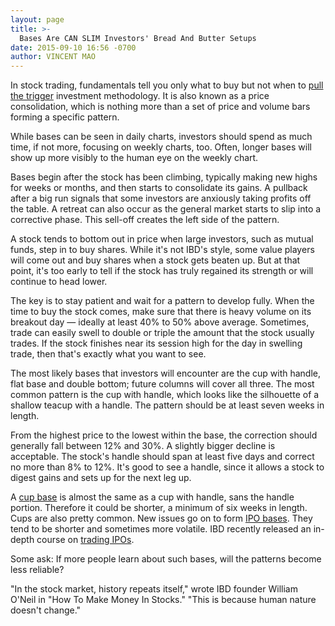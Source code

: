 ```yaml
---
layout: page
title: >-
  Bases Are CAN SLIM Investors' Bread And Butter Setups
date: 2015-09-10 16:56 -0700
author: VINCENT MAO
---
```





In stock trading, fundamentals tell you only what to buy but not when to [pull the trigger](http://education.investors.com/courselandingpage.aspx?id=735749&nav=IBDUCourse2) investment methodology. It is also known as a price consolidation, which is nothing more than a set of price and volume bars forming a specific pattern.

  

While bases can be seen in daily charts, investors should spend as much time, if not more, focusing on weekly charts, too. Often, longer bases will show up more visibly to the human eye on the weekly chart.

  

Bases begin after the stock has been climbing, typically making new highs for weeks or months, and then starts to consolidate its gains. A pullback after a big run signals that some investors are anxiously taking profits off the table. A retreat can also occur as the general market starts to slip into a corrective phase. This sell-off creates the left side of the pattern.

  

A stock tends to bottom out in price when large investors, such as mutual funds, step in to buy shares. While it's not IBD's style, some value players will come out and buy shares when a stock gets beaten up. But at that point, it's too early to tell if the stock has truly regained its strength or will continue to head lower.

  

The key is to stay patient and wait for a pattern to develop fully. When the time to buy the stock comes, make sure that there is heavy volume on its breakout day — ideally at least 40% to 50% above average. Sometimes, trade can easily swell to double or triple the amount that the stock usually trades. If the stock finishes near its session high for the day in swelling trade, then that's exactly what you want to see.

  

The most likely bases that investors will encounter are the cup with handle, flat base and double bottom; future columns will cover all three. The most common pattern is the cup with handle, which looks like the silhouette of a shallow teacup with a handle. The pattern should be at least seven weeks in length.

  

From the highest price to the lowest within the base, the correction should generally fall between 12% and 30%. A slightly bigger decline is acceptable. The stock's handle should span at least five days and correct no more than 8% to 12%. It's good to see a handle, since it allows a stock to digest gains and sets up for the next leg up.

  

A [cup base](http://education.investors.com/investors-corner/746319-how-to-buy-cup-bases.htm) is almost the same as a cup with handle, sans the handle portion. Therefore it could be shorter, a minimum of six weeks in length. Cups are also pretty common. New issues go on to form [IPO bases](http://news.investors.com/iponews.htm). They tend to be shorter and sometimes more volatile. IBD recently released an in-depth course on [trading IPOs](https://www.investors.com/products/ibd-home-study-program/ipo-trading-strategies/?src=A3L2BEC).

  

Some ask: If more people learn about such bases, will the patterns become less reliable?

  

"In the stock market, history repeats itself," wrote IBD founder William O'Neil in "How To Make Money In Stocks." "This is because human nature doesn't change."





